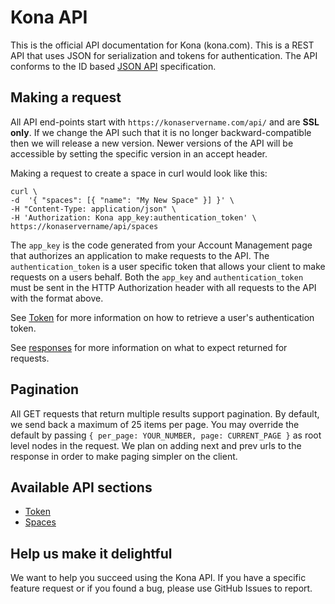 Kona API
========

This is the official API documentation for Kona (kona.com). This is a REST API that uses JSON for serialization and
tokens for authentication. The API conforms to the ID based [JSON API](http://jsonapi.org/) specification.


Making a request
----------------------

All API end-points start with `https://konaservername.com/api/` and are **SSL only**.  If we change the API such that it is no longer
backward-compatible then we will release a new version.  Newer versions of the API will be accessible by setting the
specific version in an accept header.

Making a request to create a space in curl would look like this:

```shell
curl \
-d  '{ "spaces": [{ "name": "My New Space" }] }' \
-H "Content-Type: application/json" \
-H 'Authorization: Kona app_key:authentication_token' \
https://konaservername/api/spaces 
```

The `app_key` is the code generated from your Account Management page that authorizes an application to make requests
to the API.  The `authentication_token` is a user specific token that allows your client to make requests on a users behalf.
Both the `app_key` and `authentication_token` must be sent in the HTTP Authorization header with all requests to the API
with the format above.

See [Token](https://github.com/KonaTeam/kona-api/blob/master/sections/token.md) for more information on how to retrieve a user's authentication token.

See [responses](https://github.com/KonaTeam/kona-api/blob/master/sections/responses.md) for more information on what to
expect returned for requests.

Pagination
----------------------

All GET requests that return multiple results support pagination.  By default, we send back a maximum of 25 items per page.
You may override the default by passing `{ per_page: YOUR_NUMBER, page: CURRENT_PAGE }` as root level nodes in the request.
We plan on adding next and prev urls to the response in order to make paging simpler on the client.

Available API sections
----------------------

* [Token](https://github.com/KonaTeam/kona-api/blob/master/sections/token.md)
* [Spaces](https://github.com/KonaTeam/kona-api/blob/master/sections/spaces.md)

Help us make it delightful
----------------------

We want to help you succeed using the Kona API. If you have a specific feature request or if you found a bug, please
use GitHub Issues to report.
